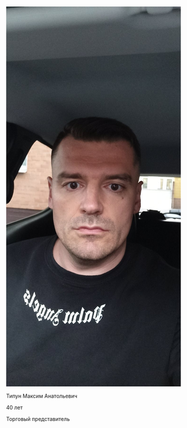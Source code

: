 ![Фото](imgs/изображение_viber_2025-05-12_19-03-25-600.jpg)

Типун Максим Анатольевич

40 лет

Торговый представитель